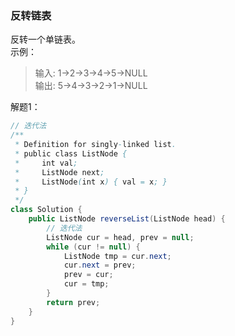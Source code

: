 ### 反转链表  
反转一个单链表。  
示例：  
>输入: 1->2->3->4->5->NULL  
 输出: 5->4->3->2->1->NULL  

解题1：  
```java
// 迭代法
/**
 * Definition for singly-linked list.
 * public class ListNode {
 *     int val;
 *     ListNode next;
 *     ListNode(int x) { val = x; }
 * }
 */
class Solution {
    public ListNode reverseList(ListNode head) {
        // 迭代法
        ListNode cur = head, prev = null;
        while (cur != null) {
            ListNode tmp = cur.next;
            cur.next = prev;
            prev = cur;
            cur = tmp;
        }
        return prev;
    }
}
```